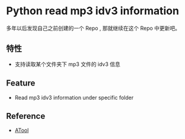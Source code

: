 # Python read mp3 idv3 information

多年以后发现自己之前创建的一个 Repo , 那就继续在这个 Repo 中更新吧。

## 特性
* 支持读取某个文件夹下 mp3 文件的 idv3 信息

## Feature
* Read mp3 idv3 information under specific folder

## Reference
* [ATool](https://github.com/Am0xil/ATool)